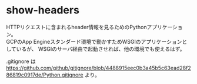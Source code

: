 # show-headers
HTTPリクエストに含まれるheader情報を見るためのPythonアプリケーション。  
GCPのApp Engineスタンダード環境で動かすためWSGIのアプリケーションとしているが、
WSGIのサーバ経由で起動させれば、他の環境でも使えるはず。


.gitignore は https://github.com/github/gitignore/blob/4488915eec0b3a45b5c63ead28f286819c0917de/Python.gitignore より。